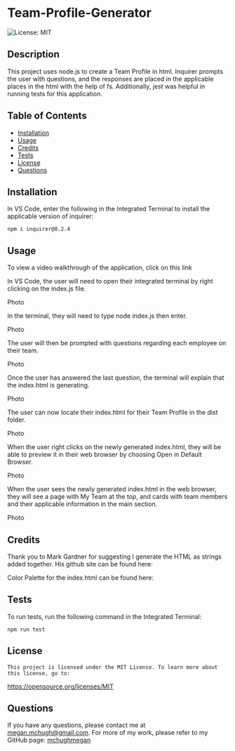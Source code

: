 # Team-Profile-Generator
![License: MIT](https://img.shields.io/badge/License-MIT-yellow)

## Description

This project uses node.js to create a Team Profile in html. Inquirer prompts the user with questions, and the responses are placed in the applicable places in the html with the help of fs. Additionally, jest was helpful in running tests for this application.

## Table of Contents

* [Installation](#installation)
* [Usage](#usage)
* [Credits](#credits)
* [Tests](#tests)
* [License](#license)
* [Questions](#questions)

## Installation

In VS Code, enter the following in the Integrated Terminal to install the applicable version of inquirer:

```
npm i inquirer@8.2.4
```

## Usage

To view a video walkthrough of the application, click on this link 

In VS Code, the user will need to open their integrated terminal by right clicking on the index.js file. 

Photo

In the terminal, they will need to type node index.js then enter. 

Photo

The user will then be prompted with questions regarding each employee on their team.

Photo

Once the user has answered the last question, the terminal will explain that the index.html is generating.

Photo

The user can now locate their index.html for their Team Profile in the dist folder.

Photo

When the user right clicks on the newly generated index.html, they will be able to preview it in their web browser by choosing Open in Default Browser.

Photo

When the user sees the newly generated index.html in the web browser, they will see a page with My Team at the top, and cards with team members and their applicable information in the main section.

Photo

## Credits

Thank you to Mark Gardner for suggesting I generate the HTML as strings added together. His github site can be found here:

Color Palette for the index.html can be found here:

## Tests

To run tests, run the following command in the Integrated Terminal:

```
npm run test
```

## License
    
    This project is licensed under the MIT License. To learn more about this license, go to:
https://opensource.org/licenses/MIT 

## Questions

If you have any questions, please contact me at megan.mchugh@gmail.com.
For more of my work, please refer to my GitHub page:
[mchughmegan](https://github.com/mchughmegan/)
